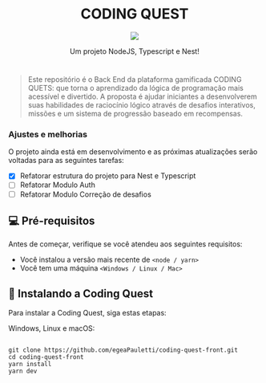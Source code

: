 <h1 align="center">CODING QUEST</h1>

<p align="center">
    <img src="https://skillicons.dev/icons?i=nodejs,typescript,nest" />
</p>
<div align="center">
  Um projeto NodeJS, Typescript e Nest!
</div>
<div>
<h1 align="center"></h1>
</div>

> Este repositório é o Back End da plataforma gamificada CODING QUETS: que torna o aprendizado da lógica de programação mais acessível e divertido. A proposta é ajudar iniciantes a desenvolverem suas habilidades de raciocínio lógico através de desafios interativos, missões e um sistema de progressão baseado em recompensas. 

### Ajustes e melhorias

O projeto ainda está em desenvolvimento e as próximas atualizações serão voltadas para as seguintes tarefas:

- [x] Refatorar estrutura do projeto para Nest e Typescript
- [ ] Refatorar Modulo Auth
- [ ] Refatorar Modulo Correção de desafios

## 💻 Pré-requisitos

Antes de começar, verifique se você atendeu aos seguintes requisitos:

- Você instalou a versão mais recente de `<node / yarn>`
- Você tem uma máquina `<Windows / Linux / Mac>`

## 🚀 Instalando a Coding Quest

Para instalar a Coding Quest, siga estas etapas:

Windows, Linux e macOS:

```

git clone https://github.com/egeaPauletti/coding-quest-front.git
cd coding-quest-front
yarn install
yarn dev

```

